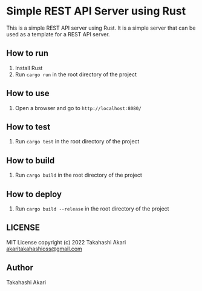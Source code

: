 # Simple REST API Server using Rust
This is a simple REST API server using Rust. It is a simple server that can be used as a template for a REST API server.

## How to run
1. Install Rust
2. Run `cargo run` in the root directory of the project

## How to use
1. Open a browser and go to `http://localhost:8080/`

## How to test
1. Run `cargo test` in the root directory of the project

## How to build
1. Run `cargo build` in the root directory of the project

## How to deploy
1. Run `cargo build --release` in the root directory of the project

## LICENSE
MIT License copyright (c) 2022 Takahashi Akari <akaritakahashioss@gmail.com>

## Author
Takahashi Akari